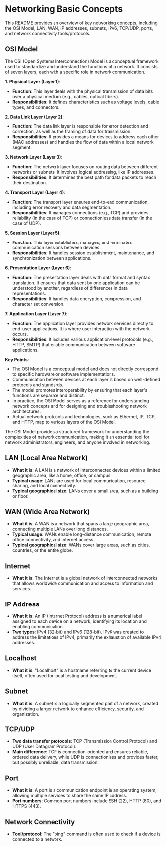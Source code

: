 # Networking Basic Concepts

This README provides an overview of key networking concepts, including the OSI Model, LAN, WAN, IP addresses, subnets, IPv6, TCP/UDP, ports, and network connectivity tools/protocols.

## OSI Model

The OSI (Open Systems Interconnection) Model is a conceptual framework used to standardize and understand the functions of a network. It consists of seven layers, each with a specific role in network communication.

**1. Physical Layer (Layer 1)**:
- **Function**: This layer deals with the physical transmission of data bits over a physical medium (e.g., cables, optical fibers).
- **Responsibilities**: It defines characteristics such as voltage levels, cable types, and connectors.

**2. Data Link Layer (Layer 2)**:
- **Function**: The data link layer is responsible for error detection and correction, as well as the framing of data for transmission.
- **Responsibilities**: It provides a means for devices to address each other (MAC addresses) and handles the flow of data within a local network segment.

**3. Network Layer (Layer 3)**:
- **Function**: The network layer focuses on routing data between different networks or subnets. It involves logical addressing, like IP addresses.
- **Responsibilities**: It determines the best path for data packets to reach their destination.

**4. Transport Layer (Layer 4)**:
- **Function**: The transport layer ensures end-to-end communication, including error recovery and data segmentation.
- **Responsibilities**: It manages connections (e.g., TCP) and provides reliability (in the case of TCP) or connectionless data transfer (in the case of UDP).

**5. Session Layer (Layer 5)**:
- **Function**: This layer establishes, manages, and terminates communication sessions between devices.
- **Responsibilities**: It handles session establishment, maintenance, and synchronization between applications.

**6. Presentation Layer (Layer 6)**:
- **Function**: The presentation layer deals with data format and syntax translation. It ensures that data sent by one application can be understood by another, regardless of differences in data representations.
- **Responsibilities**: It handles data encryption, compression, and character set conversion.

**7. Application Layer (Layer 7)**:
- **Function**: The application layer provides network services directly to end-user applications. It is where user interaction with the network occurs.
- **Responsibilities**: It includes various application-level protocols (e.g., HTTP, SMTP) that enable communication between software applications.

**Key Points**:

- The OSI Model is a conceptual model and does not directly correspond to specific hardware or software implementations.
- Communication between devices at each layer is based on well-defined protocols and standards.
- The model promotes interoperability by ensuring that each layer's functions are separate and distinct.
- In practice, the OSI Model serves as a reference for understanding network concepts and for designing and troubleshooting network architectures.
- Actual network protocols and technologies, such as Ethernet, IP, TCP, and HTTP, map to various layers of the OSI Model.

The OSI Model provides a structured framework for understanding the complexities of network communication, making it an essential tool for network administrators, engineers, and anyone involved in networking.

## LAN (Local Area Network)

- **What it is**: A LAN is a network of interconnected devices within a limited geographic area, like a home, office, or campus.
- **Typical usage**: LANs are used for local communication, resource sharing, and local connectivity.
- **Typical geographical size**: LANs cover a small area, such as a building or floor.

## WAN (Wide Area Network)

- **What it is**: A WAN is a network that spans a large geographic area, connecting multiple LANs over long distances.
- **Typical usage**: WANs enable long-distance communication, remote office connectivity, and internet access.
- **Typical geographical size**: WANs cover large areas, such as cities, countries, or the entire globe.

## Internet

- **What it is**: The Internet is a global network of interconnected networks that allows worldwide communication and access to information and services.

## IP Address

- **What it is**: An IP (Internet Protocol) address is a numerical label assigned to each device on a network, identifying its location and enabling communication.
- **Two types**: IPv4 (32-bit) and IPv6 (128-bit). IPv6 was created to address the limitations of IPv4, primarily the exhaustion of available IPv4 addresses.

## Localhost

- **What it is**: "Localhost" is a hostname referring to the current device itself, often used for local testing and development.

## Subnet

- **What it is**: A subnet is a logically segmented part of a network, created by dividing a larger network to enhance efficiency, security, and organization.

## TCP/UDP

- **Two data transfer protocols**: TCP (Transmission Control Protocol) and UDP (User Datagram Protocol).
- **Main difference**: TCP is connection-oriented and ensures reliable, ordered data delivery, while UDP is connectionless and provides faster, but possibly unreliable, data transmission.

## Port

- **What it is**: A port is a communication endpoint in an operating system, allowing multiple services to share the same IP address.
- **Port numbers**: Common port numbers include SSH (22), HTTP (80), and HTTPS (443).

## Network Connectivity

- **Tool/protocol**: The "ping" command is often used to check if a device is connected to a network.
